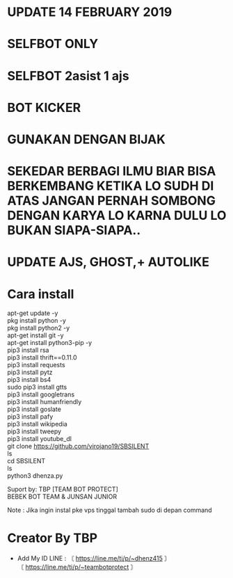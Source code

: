 # UPDATE 14 FEBRUARY 2019
# SELFBOT ONLY <br>
# SELFBOT 2asist 1 ajs <br>
# BOT KICKER <br>

# GUNAKAN DENGAN BIJAK <br>
# SEKEDAR BERBAGI ILMU BIAR BISA BERKEMBANG KETIKA LO SUDH DI ATAS JANGAN PERNAH SOMBONG DENGAN KARYA LO KARNA DULU LO BUKAN SIAPA-SIAPA.. <br>
# UPDATE AJS, GHOST,+ AUTOLIKE <br>


# Cara install <br>

apt-get update -y <br>
pkg install python -y <br>
pkg install python2 -y <br>
apt-get install git -y <br>
apt-get install python3-pip -y <br> 
pip3 install rsa <br> 
pip3 install thrift==0.11.0 <br> 
pip3 install requests <br> 
pip3 install pytz <br> 
pip3 install bs4 <br> 
sudo pip3 install gtts <br> 
pip3 install googletrans <br> 
pip3 install humanfriendly<br> 
pip3 install goslate<br> 
pip3 install pafy<br> 
pip3 install wikipedia <br> 
pip3 install tweepy<br> 
pip3 install youtube_dl<br> 
git clone https://github.com/virojano19/SBSILENT<br> 
ls<br> 
cd SBSILENT<br> 
ls<br> 
python3 dhenza.py<br> 


Suport by: TBP [TEAM BOT PROTECT]<br> 
                BEBEK BOT TEAM & JUNSAN JUNIOR <br> 
          
Note : Jika ingin instal pke vps tinggal tambah sudo di depan command<br> 


 # Creator By TBP <br> 
- Add My ID LINE : 〘 https://line.me/ti/p/~dhenz415 〙<br> 
                   〘 https://line.me/ti/p/~teambotprotect 〙<br> 

